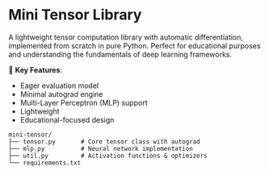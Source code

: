 # Mini Tensor Library

A lightweight tensor computation library with automatic differentiation, implemented from scratch in pure Python. Perfect for educational purposes and understanding the fundamentals of deep learning frameworks.

🧠 **Key Features**:
- Eager evaluation model
- Minimal autograd engine
- Multi-Layer Perceptron (MLP) support
- Lightweight
- Educational-focused design

```
mini-tensor/
├── tensor.py       # Core tensor class with autograd
├── mlp.py          # Neural network implementation
├── util.py         # Activation functions & optimizers
└── requirements.txt
```
